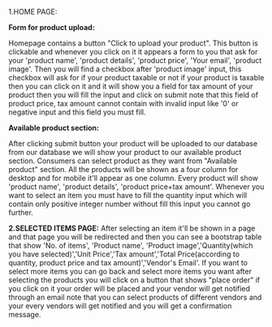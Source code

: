 1.HOME PAGE:

**Form for product upload:**

Homepage contains a button "Click to upload your product". This button is clickable and whenever you click on it it appears a form to you that ask for your 'product name', 'product details', 'product price', 'Your email', 'product image'. Then you will find a checkbox after 'product image' input, this checkbox will ask for if your product taxable or not if your product is taxable then you can click on it and it will show you a field for tax amount of your product then you will fill the input and click on submit note that this field of product price, tax amount cannot contain with invalid input like '0' or negative input and this field you must fill.

**Available product section:**

After clicking submit button your product will be uploaded to our database from our database we will show your product to our available product section. Consumers can select product as they want from "Available product" section. All the products will be shown as a four column for desktop and for mobile it'll appear as one column. Every product will show 'product name', 'product details', 'product price+tax amount'. Whenever you want to select an item you must have to fill the quantity input which will contain only positive integer number without fill this input you cannot go further.

**2.SELECTED ITEMS PAGE:**
After selecting an item it'll be shown in a page and that page you will be redirected and then you can see a bootstrap table that show 'No. of items', 'Product name', 'Product image','Quantity(which you have selected)','Unit Price','Tax amount','Total Price(according to quantity, product price and tax amount)','Vendor's Email'. If you want to select more items you can go back and select more items you want after selecting the products you will click on a button that shows "place order" if you click on it your order will be placed and your vendor will get notified through an email note that you can select products of different vendors and your every vendors will get notified and you will get a confirmation message.

